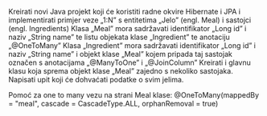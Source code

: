 Kreirati novi Java projekt koji će koristiti radne okvire Hibernate i JPA i implementirati primjer veze „1:N” s entitetima „Jelo” (engl. Meal) i sastojci (engl. Ingredients)
Klasa „Meal” mora sadržavati identifikator „Long id” i naziv „String name” te listu objekata klase „Ingredient” te anotaciju „@OneToMany”
Klasa „Ingredient” mora sadržavati identifikator „Long id” i naziv „String name” i objekt klase „Meal” kojem pripada taj sastojak označen s anotacijama „@ManyToOne” i „@JoinColumn”
Kreirati i glavnu klasu koja sprema objekt klase „Meal” zajedno s nekoliko sastojaka.
Napisati upit koji će dohvaćati podatke o svim jelima.


Pomoć za one to many vezu na strani Meal klase:
@OneToMany(mappedBy = "meal", cascade = CascadeType.ALL, orphanRemoval = true)
